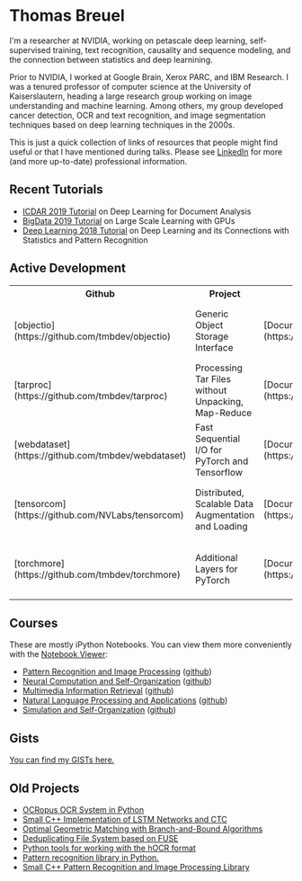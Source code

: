 Thomas Breuel
=============

I'm a researcher at NVIDIA, working on petascale deep learning, self-supervised
training, text recognition, causality and sequence modeling, and the
connection between statistics and deep learnining.

Prior to NVIDIA, I worked at Google Brain, Xerox PARC, and IBM Research.
I was a tenured professor of computer science at the University of
Kaiserslautern, heading a large research group working on image understanding
and machine learning. Among others, my group developed cancer detection,
OCR and text recognition, and image segmentation techniques based on deep
learning techniques in the 2000s.

This is just a quick collection of links of resources that people might find
useful or that I have mentioned during talks.
Please see [LinkedIn](http://linkedin.com/in/tbreuel) for more (and more
up-to-date) professional information.

Recent Tutorials
----------------

- [ICDAR 2019 Tutorial](https://github.com/tmbdev/icdar19-tutorial) on Deep Learning for Document Analysis
- [BigData 2019 Tutorial](https://github.com/tmbdev/bigdata19-tutorial) on Large Scale Learning with GPUs
- [Deep Learning 2018 Tutorial](https://github.com/tmbdev/dl-2018) on Deep Learning and its Connections with Statistics and Pattern Recognition

Active Development
----------------

<table>

<tr>
<th>Github</th>
<th>Project</th>
<th>Documentation</th>
<th>Test</th>
<th>Lint</th>
</tr>

<tr>
<td>[objectio](https://github.com/tmbdev/objectio)</td>
<td>Generic Object Storage Interface</td>
<td>[Documentation](https://objectio.readthedocs.io/en/latest/)</td>
<td>[![Test](https://github.com/tmbdev/objectio/workflows/Test/badge.svg)](http://github.com/tmbdev/objectio/actions)</td>
<td>[![DeepSource](https://static.deepsource.io/deepsource-badge-light-mini.svg)](https://deepsource.io/gh/tmbdev/objectio/?ref=repository-badge)</td>
</tr>

<tr>
<td>[tarproc](https://github.com/tmbdev/tarproc)</td>
<td>Processing Tar Files without Unpacking, Map-Reduce</td>
<td>[Documentation](https://tarproc.readthedocs.io/en/latest/)</td>
<td>[![Test](https://github.com/tmbdev/tarproc/workflows/Test/badge.svg)](http://github.com/tmbdev/tarproc/actions)</td>
<td>[![DeepSource](https://static.deepsource.io/deepsource-badge-light-mini.svg)](https://deepsource.io/gh/tmbdev/tarproc/?ref=repository-badge)</td>
</tr>

<tr>
<td>[webdataset](https://github.com/tmbdev/webdataset)</td>
<td>Fast Sequential I/O for PyTorch and Tensorflow</td>
<td>[Documentation](https://webdataset.readthedocs.io/en/latest/)</td>
<td>[![Test](https://github.com/tmbdev/webdataset/workflows/Test/badge.svg)](http://github.com/tmbdev/webdataset/actions)</td>
<td>[![DeepSource](https://static.deepsource.io/deepsource-badge-light-mini.svg)](https://deepsource.io/gh/tmbdev/webdataset/?ref=repository-badge)</td>
</tr>

<tr>
<td>[tensorcom](https://github.com/NVLabs/tensorcom)</td>
<td>Distributed, Scalable Data Augmentation and Loading</td>
<td>[Documentation](https://tensorcom.readthedocs.io/en/latest/)</td>
<td>[![Test](https://github.com/NVLabs/tensorcom/workflows/Test/badge.svg)](http://github.com/NVLabs/tensorcom/actions)</td>
<td>[![DeepSource](https://static.deepsource.io/deepsource-badge-light-mini.svg)](https://deepsource.io/gh/tmbdev/tensorcom/?ref=repository-badge)</td>
</tr>

<tr>
<td>[torchmore](https://github.com/tmbdev/torchmore)</td>
<td>Additional Layers for PyTorch</td>
<td>[Documentation](https://torchmore.readthedocs.io/en/latest/)</td>
<td>[![Test](https://github.com/tmbdev/torchmore/workflows/Test/badge.svg)](http://github.com/tmbdev/torchmore/actions)</td>
<td>[![DeepSource](https://static.deepsource.io/deepsource-badge-light-mini.svg)](https://deepsource.io/gh/tmbdev/torchmore/?ref=repository-badge)</td>
</tr>

</table>

Courses
-------

These are mostly iPython Notebooks. You can view them more conveniently
with the [Notebook Viewer](http://nbviewer.ipython.org/github/tmbdev/):

- [Pattern Recognition and Image Processing](http://nbviewer.ipython.org/github/tmbdev/teaching-lw/tree/master/) ([github](https://github.com/tmbdev/teaching-lw))
- [Neural Computation and Self-Organization](http://nbviewer.ipython.org/github/tmbdev/teaching-ncso/tree/master/) ([github](https://github.com/tmbdev/teaching-ncso))
- [Multimedia Information Retrieval](http://nbviewer.ipython.org/github/tmbdev/teaching-mmir/tree/master/) ([github](https://github.com/tmbdev/teaching-mmir))
- [Natural Language Processing and Applications](http://nbviewer.ipython.org/github/tmbdev/teaching-nlpa/tree/master/) ([github](https://github.com/tmbdev/teaching-nlpa))
- [Simulation and Self-Organization](http://nbviewer.ipython.org/github/tmbdev/teaching-simso/tree/master/) ([github](https://github.com/tmbdev/teaching-simso))

Gists
-----

[You can find my GISTs here.](https://gist.github.com/tmbdev/)

Old Projects
--------------

- [OCRopus OCR System in Python](https://github.com/tmbdev/ocropy)
- [Small C++ Implementation of LSTM Networks and CTC](https://github.com/tmbdev/clstm)
- [Optimal Geometric Matching with Branch-and-Bound Algorithms](https://github.com/tmbdev/rast)
- [Deduplicating File System based on FUSE](https://github.com/tmbdev/archivefs)
- [Python tools for working with the hOCR format](https://github.com/tmbdev/hocr-tools)
- [Pattern recognition library in Python.](https://github.com/tmbdev/iuprlab)
- [Small C++ Pattern Recognition and Image Processing Library](https://github.com/tmbdev/iulib)
<!--
- [iPython Notebook to TeX/Beamer Conversion](https://github.com/tmbdev/nb2tex)
- [Pattern recognition library in Fortran](https://github.com/tmbdev/fwork)
- [LSTM and neural network library in Fortran](https://github.com/tmbdev/flstm)
-->
